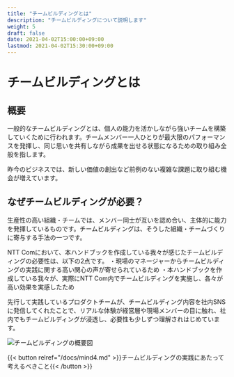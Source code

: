 ```yaml
---
title: "チームビルディングとは"
description: "チームビルディングについて説明します"
weight: 5
draft: false
date: 2021-04-02T15:00:00+09:00
lastmod: 2021-04-02T15:30:00+09:00
---
```


# チームビルディングとは

## 概要

一般的なチームビルディングとは、個人の能力を活かしながら強いチームを構築していくために行われます。チームメンバー一人ひとりが最大限のパフォーマンスを発揮し、同じ思いを共有しながら成果を出せる状態になるための取り組み全般を指します。

昨今のビジネスでは、新しい価値の創出など前例のない複雑な課題に取り組む機会が増えています。

## なぜチームビルディングが必要？

生産性の高い組織・チームでは、メンバー同士が互いを認め合い、主体的に能力を発揮しているものです。チームビルディングは、そうした組織・チームづくりに寄与する手法の一つです。

NTT Comにおいて、本ハンドブックを作成している我々が感じたチームビルディングの必要性は、以下の2点です。
・現場のマネージャーからチームビルディングの実践に関する高い関心の声が寄せられているため
・本ハンドブックを作成している我々が、実際にNTT Com内でチームビルディングを実施し、各々が高い効果を実感したため

先行して実践しているプロダクトチームが、チームビルディング内容を社内SNSに発信してくれたことで、リアルな体験が経営層や現場メンバーの目に触れ、社内でもチームビルディングが浸透し、必要性も少しずつ理解されはじめています。

![チームビルディングの概要図](/teambuilding-handbook/Teambuild.png)

{{< button relref="/docs/mind4.md" >}}チームビルディングの実践にあたって考えるべきこと{{< /button >}}

